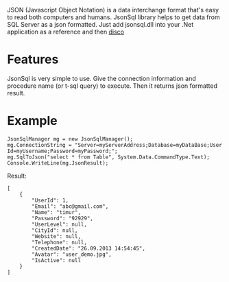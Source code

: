 JSON (Javascript Object Notation) is a data interchange format that's easy to read both computers and humans. JsonSql library helps to get data from SQL Server as a json formatted. Just add jsonsql.dll into your .Net application as a reference and then [disco](http://youtu.be/UkSPUDpe0U8?t=10s)

Features
========

JsonSql is very simple to use. Give the connection information and procedure name (or t-sql query) to execute. 
Then it returns json formatted result.

Example
=======

    JsonSqlManager mg = new JsonSqlManager();
    mg.ConnectionString = "Server=myServerAddress;Database=myDataBase;User Id=myUsername;Password=myPassword;";
    mg.SqlToJson("select * from Table", System.Data.CommandType.Text);
    Console.WriteLine(mg.JsonResult);

Result:

    [
        {
            "UserId": 1,
            "Email": "abc@gmail.com",
            "Name": "timur",
            "Password": "92929",
            "UserLevel": null,
            "CityId": null,
            "Website": null,
            "Telephone": null,
            "CreatedDate": "26.09.2013 14:54:45",
            "Avatar": "user_demo.jpg",
            "IsActive": null
        }
    ]
